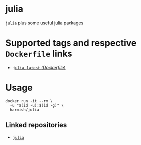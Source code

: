 # julia

[`julia`](https://hub.docker.com/_/julia/) plus some useful [julia](http://julialang.org/) packages

# Supported tags and respective `Dockerfile` links

- [`julia`, `latest` (*Dockerfile*)](https://github.com/harmishhk/dockerfiles/blob/master/julia/julia/Dockerfile)

# Usage

```console
docker run -it --rm \
  -u "$(id -u):$(id -g)" \
  harmish/julia
```

## Linked repositories

- [`julia`](https://hub.docker.com/_/julia/)
